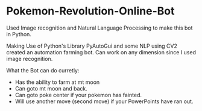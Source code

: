 # Pokemon-Revolution-Online-Bot
Used Image recognition and Natural Language Processing to make this bot in Python.

Making Use of Python's Library PyAutoGui and some NLP using CV2 created an automation farming bot. Can work on any dimension since I used image recognition.

What the Bot can do curretly:
- Has the ability to farm at mt moon
- Can goto mt moon and back.
- Can goto poke center if your pokemon has fainted.
- Will use another move (second move) if your PowerPoints have ran out.
